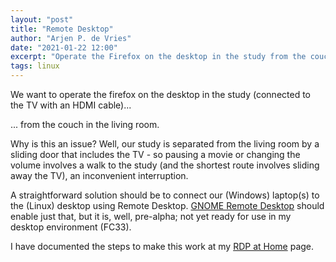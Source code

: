 ```yaml
---
layout: "post"
title: "Remote Desktop"
author: "Arjen P. de Vries"
date: "2021-01-22 12:00"
excerpt: "Operate the Firefox on the desktop in the study from the couch in the living room..."
tags: linux
---
```


We want to operate the firefox on the desktop in the study (connected
to the TV with an HDMI cable)... 

... from the couch in the living room.

Why is this an issue? Well, our study is separated from the living
room by a sliding door that includes the TV - so pausing a movie or
changing the volume involves a walk to the study (and the shortest
route involves sliding away the TV), an inconvenient interruption.

A straightforward solution should be to connect our (Windows)
laptop(s) to the (Linux) desktop using Remote Desktop. [GNOME Remote
Desktop](https://wiki.gnome.org/Projects/Mutter/RemoteDesktop) should
enable just that, but it is, well, pre-alpha; not yet ready for use in
my desktop environment (FC33).

I have documented the steps to make this work at my [RDP at
Home](https://arjenp.dev/RDP/) page.
